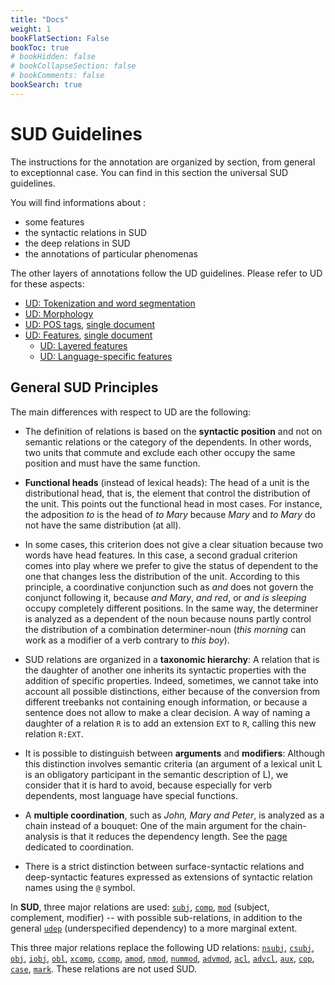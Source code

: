 ```yaml
---
title: "Docs"
weight: 1
bookFlatSection: False
bookToc: true
# bookHidden: false
# bookCollapseSection: false
# bookComments: false
bookSearch: true
---
```

# SUD Guidelines


The instructions for the annotation are organized by section, from general to exceptionnal case. You can find in this section the universal SUD guidelines. 

You will find informations about : 
- some features 
- the syntactic relations in SUD
- the deep relations in SUD
- the annotations of particular phenomenas

The other layers of annotations follow the UD guidelines. Please refer to UD for these aspects:

  - [UD: Tokenization and word segmentation](https://universaldependencies.org/u/overview/tokenization.html)
  - [UD: Morphology](https://universaldependencies.org/u/overview/morphology.html)
  - [UD: POS tags](https://universaldependencies.org/u/pos), [single document](https://universaldependencies.org/u/pos/all.html)
  - [UD: Features](https://universaldependencies.org/u/feat), [single document](https://universaldependencies.org/u/feat/all.html)
    - [UD: Layered features](https://universaldependencies.org/u/overview/feat-layers.html)
    - [UD: Language-specific features](https://universaldependencies.org/ext-feat-index.html)


## General SUD Principles 

The main differences with respect to UD are the following:

 - The definition of relations is based on the **syntactic position** and not on semantic relations or the category of the dependents. In other words, two units that commute and exclude each other occupy the same position and must have the same function.

 - **Functional heads** (instead of lexical heads): The head of a unit is the distributional head, that is, the element that control the distribution of the unit. This points out the functional head in most cases. For instance, the adposition *to* is the head of *to Mary* because *Mary* and *to Mary* do not have the same distribution (at all).

 - In some cases, this criterion does not give a clear situation because two words have head features. In this case, a second gradual criterion comes into play where we prefer to give the status of dependent to the one that changes less the distribution of the unit. According to this principle, a coordinative conjunction such as *and* does not govern the conjunct following it, because *and Mary*, *and red*, or *and is sleeping* occupy completely different positions. In the same way, the determiner is analyzed as a dependent of the noun because nouns partly control the distribution of a combination determiner-noun (*this morning* can work as a modifier of a verb contrary to *this boy*).

 - SUD relations are organized in a **taxonomic hierarchy**: A relation that is the daughter of another one inherits its syntactic properties with the addition of specific properties. Indeed, sometimes, we cannot take into account all possible distinctions, either because of the conversion from different treebanks not containing enough information, or because a sentence does not allow to make a clear decision. A way of naming a daughter of a relation `R` is to add an extension `EXT` to `R`, calling this new relation `R:EXT`.

 - It is possible to distinguish between **arguments** and **modifiers**: Although this distinction involves semantic criteria (an argument of a lexical unit L is an obligatory participant in the semantic description of L), we consider that it is hard to avoid, because especially for verb dependents, most language have special functions.

 - A **multiple coordination**, such as *John, Mary and Peter*, is analyzed as a chain instead of a bouquet: One of the main argument for the chain-analysis is that it reduces the dependency length. See the [page](docs/general_guideline/Universal_construction/coordination.md) dedicated to coordination.

 - There is a strict distinction between surface-syntactic relations and deep-syntactic features expressed as extensions of syntactic relation names using the `@` symbol.

In **SUD**, three major relations are used: 
[`subj`](docs/general_guideline/Syntactic_relations/subj.md),
[`comp`](docs/general_guideline/Syntactic_relations/comp/_index.md),
[`mod`](./docs/general_guideline/Syntactic_relations/mod.md)
(subject, complement, modifier) -- with possible sub-relations, in addition to the general [`udep`](docs/general_guideline/Syntactic_relations/udep.md) (underspecified dependency) to a more marginal extent.

This three major relations replace the following UD relations:
[`nsubj`](https://universaldependencies.org/u/dep/nsubj.html),
[`csubj`](https://universaldependencies.org/u/dep/csubj.html),
[`obj`](https://universaldependencies.org/u/dep/obj.html),
[`iobj`](https://universaldependencies.org/u/dep/iobj.html),
[`obl`](https://universaldependencies.org/u/dep/obl.html),
[`xcomp`](https://universaldependencies.org/u/dep/xcomp.html),
[`ccomp`](https://universaldependencies.org/u/dep/ccomp.html),
[`amod`](https://universaldependencies.org/u/dep/amod.html),
[`nmod`](https://universaldependencies.org/u/dep/nmod.html),
[`nummod`](https://universaldependencies.org/u/dep/nummod.html),
[`advmod`](https://universaldependencies.org/u/dep/advmod.html),
[`acl`](https://universaldependencies.org/u/dep/acl.html),
[`advcl`](https://universaldependencies.org/u/dep/advcl.html),
[`aux`](https://universaldependencies.org/u/dep/aux.html),
[`cop`](https://universaldependencies.org/u/dep/cop.html),
[`case`](https://universaldependencies.org/u/dep/case.html),
[`mark`](https://universaldependencies.org/u/dep/mark.html).
These relations are not used SUD.


